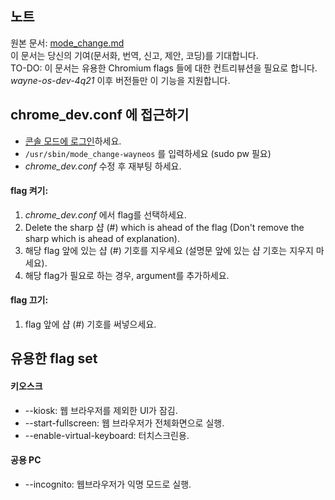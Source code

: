 ## 노트
원본 문서: [mode_change.md](https://github.com/wayne-incorporated/wayne-os/blob/main/docs/en/how-to/mode_change.md)
<br>이 문서는 당신의 기여(문서화, 번역, 신고, 제안, 코딩)를 기대합니다.
<br>TO-DO: 이 문서는 유용한 Chromium flags 들에 대한 컨트리뷰션을 필요로 합니다.
<br>_wayne-os-dev-4q21_ 이후 버전들만 이 기능을 지원합니다.
 
## chrome_dev.conf 에 접근하기
- [콘솔 모드에 로그인](https://github.com/wayne-incorporated/wayne-os/blob/main/docs/en/how-to/using_shell.md)하세요.
- `/usr/sbin/mode_change-wayneos` 를 입력하세요 (sudo pw 필요)
- _chrome_dev.conf_ 수정 후 재부팅 하세요.

#### flag 켜기:
1. _chrome_dev.conf_ 에서 flag를 선택하세요. 
2. Delete the sharp 샵 (#) which is ahead of the flag (Don't remove the sharp which is ahead of explanation).
2. 해당 flag 앞에 있는 샵 (#) 기호를 지우세요 (설명문 앞에 있는 샵 기호는 지우지 마세요).
3. 해당 flag가 필요로 하는 경우, argument를 추가하세요.

#### flag 끄기:
1. flag 앞에 샵 (#) 기호를 써넣으세요.

## 유용한 flag set
#### 키오스크
- --kiosk: 웹 브라우저를 제외한 UI가 잠김.
- --start-fullscreen: 웹 브라우저가 전체화면으로 실행.
- --enable-virtual-keyboard: 터치스크린용.
#### 공용 PC
- --incognito: 웹브라우저가 익명 모드로 실행.
